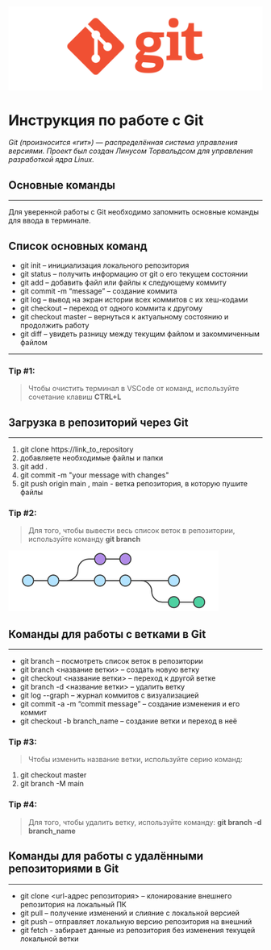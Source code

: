 ![logo](./git1.png)

# Инструкция по работе с Git

*Git (произносится «гит») — распределённая система управления версиями. Проект был создан Линусом Торвальдсом для управления разработкой ядра Linux.*



## Основные команды
---
Для уверенной работы с Git необходимо запомнить основные команды для ввода в терминале.

## Список основных команд
* git init – инициализация локального репозитория
* git status – получить информацию от git о его текущем состоянии
* git add – добавить файл или файлы к следующему коммиту
* git commit -m “message” – создание коммита
* git log – вывод на экран истории всех коммитов с их хеш-кодами
* git checkout – переход от одного коммита к другому
* git checkout master – вернуться к актуальному состоянию и продолжить работу
* git diff – увидеть разницу между текущим файлом и закоммиченным файлом
---
### Tip #1: 
> Чтобы очистить терминал в VSCode от команд, используйте сочетание клавиш **CTRL+L**

## Загрузка в репозиторий через Git
---
1. git clone https://link_to_repository
2. добавляете необходимые файлы и папки
3. git add .
4. git commit -m "your message with changes"
5. git push origin main , main - ветка репозитория, в которую пушите файлы

### Tip #2: 
> Для того, чтобы вывести весь список веток в репозитории, используйте команду __git branch__

![logo](./git-checkout.png)

## Команды для работы с ветками в Git
---
* git branch – посмотреть список веток в репозитории
* git branch <название ветки> – создать новую ветку
* git checkout <название ветки> – переход к другой ветке
* git branch -d <название ветки> – удалить ветку
* git log --graph – журнал коммитов с визуализацией
* git commit -a -m “commit message” – создание изменения и его коммит
* git checkout -b branch_name – создание ветки и переход в неё

### Tip #3: 
> Чтобы изменить название ветки, используйте серию команд: 
1. git checkout master
2. git branch -M main
### Tip #4: 
> Для того, чтобы удалить ветку, используйте команду: **git branch -d branch_name**

## Команды для работы с удалёнными репозиториями в Git
---
* git clone <url-адрес репозитория> – клонирование внешнего репозитория на  локальный ПК
* git pull – получение изменений и слияние с локальной версией
* git push – отправляет локальную версию репозитория на внешний
* git fetch - забирает данные из репозитория без изменения текущей локальной ветки